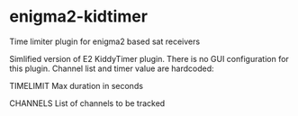# enigma2-kidtimer
 Time limiter plugin for enigma2 based sat receivers
 
Simlified version of E2 KiddyTimer plugin. 
There is no GUI configuration for this plugin. Channel list and timer value are hardcoded:

TIMELIMIT
Max duration in seconds

CHANNELS 
List of channels to be tracked
